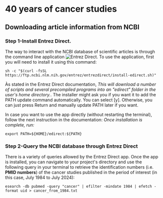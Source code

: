 # 40 years of cancer studies

## Downloading article information from NCBI

### Step 1-Install Entrez Direct. 
The way to interact with the NCBI database of scientific articles is through the command line application ![**Entrez Direct**](https://www.ncbi.nlm.nih.gov/books/NBK179288/). To use the application, first you will need to install it using this command:  
  
```  
sh -c "$(curl -fsSL https://ftp.ncbi.nlm.nih.gov/entrez/entrezdirect/install-edirect.sh)"
```  
  
Às stated in the Entrez Direct documentation, *This will download a number of scripts and several precompiled programs into an "edirect" folder in the user's home directory.*. The installer might ask you if you want it to add the PATH update command automatically. You can select [y]. Otherwise, you can just press Return and manually update PATH later if you want.
  
In case you want to use the app directly (without restarting the terminal), follow the next instruction in the documentation: *Once installation is complete, run:*  
  
```
export PATH=${HOME}/edirect:${PATH}
```  
  
### Step 2-Query the NCBI database through Entrez Direct
There is a variety of queries allowed by the Entrez Direct app. Once the app is installed, you can navigate to your project's directory and use the following query in your terminal to retrieve the identification numbers (i.e. **PMID numbers**) of the cancer studies published in the period of interest (in this case, July 1984 to July 2024):  
 
```
esearch -db pubmed -query "cancer" | efilter -mindate 1984 | efetch -format uid > cancer_from_1984.txt  
```    